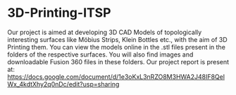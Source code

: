 # 3D-Printing-ITSP
Our project is aimed at developing 3D CAD Models of topologically interesting surfaces like Möbius Strips, Klein Bottles etc., with the aim of 3D Printing them. You can view the models online in the .stl files present in the folders of the respective surfaces. You will also find images and downloadable Fusion 360 files in these folders. Our project report is present at:
https://docs.google.com/document/d/1e3oKxL3nRZO8M3HWA2J48IF8QelWx_4kdtXhy2q0nDc/edit?usp=sharing
